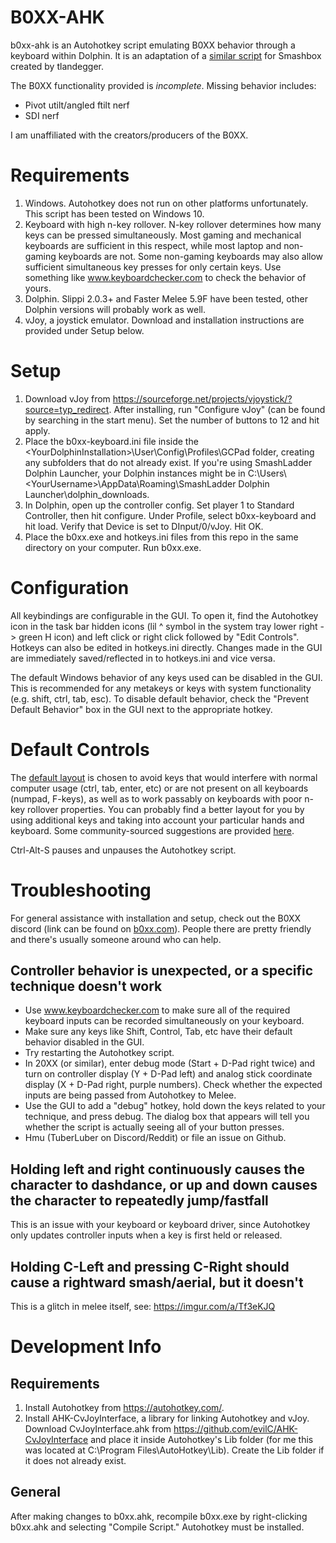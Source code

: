 # B0XX-AHK

b0xx-ahk is an Autohotkey script emulating B0XX behavior through a keyboard within Dolphin. It is an adaptation of a [similar script](https://github.com/tlandegger/smashbox-AHK) for Smashbox created by tlandegger.

The B0XX functionality provided is *incomplete*. Missing behavior includes:

* Pivot utilt/angled ftilt nerf
* SDI nerf

I am unaffiliated with the creators/producers of the B0XX. 

# Requirements

1. Windows. Autohotkey does not run on other platforms unfortunately. This script has been tested on Windows 10.
2. Keyboard with high n-key rollover. N-key rollover determines how many keys can be pressed simultaneously. Most gaming and mechanical keyboards are sufficient in this respect, while most laptop and non-gaming keyboards are not. Some non-gaming keyboards may also allow sufficient simultaneous key presses for only certain keys. Use something like www.keyboardchecker.com to check the behavior of yours.
3. Dolphin. Slippi 2.0.3+ and Faster Melee 5.9F have been tested, other Dolphin versions will probably work as well.
4. vJoy, a joystick emulator. Download and installation instructions are provided under Setup below. 

# Setup

1. Download vJoy from https://sourceforge.net/projects/vjoystick/?source=typ_redirect. After installing, run "Configure vJoy" (can be found by searching in the start menu). Set the number of buttons to 12 and hit apply.
2. Place the b0xx-keyboard.ini file inside the \<YourDolphinInstallation\>\User\Config\Profiles\GCPad folder, creating any subfolders that do not already exist. If you're using SmashLadder Dolphin Launcher, your Dolphin instances might be in C:\Users\\\<YourUsername\>\AppData\Roaming\SmashLadder Dolphin Launcher\dolphin_downloads.
3. In Dolphin, open up the controller config. Set player 1 to Standard Controller, then hit configure. Under Profile, select b0xx-keyboard and hit load. Verify that Device is set to DInput/0/vJoy. Hit OK.
4. Place the b0xx.exe and hotkeys.ini files from this repo in the same directory on your computer. Run b0xx.exe.

# Configuration

All keybindings are configurable in the GUI. To open it, find the Autohotkey icon in the task bar hidden icons (lil ^ symbol in the system tray lower right -> green H icon) and left click or right click followed by "Edit Controls". Hotkeys can also be edited in hotkeys.ini directly. Changes made in the GUI are immediately saved/reflected in to hotkeys.ini and vice versa.

The default Windows behavior of any keys used can be disabled in the GUI. This is recommended for any metakeys or keys with system functionality (e.g. shift, ctrl, tab, esc). To disable default behavior, check the "Prevent Default Behavior" box in the GUI next to the appropriate hotkey.

# Default Controls

The [default layout](https://raw.githubusercontent.com/agirardeau/b0xx-ahk/master/default-layout.jpg) is chosen to avoid keys that would interfere with normal computer usage (ctrl, tab, enter, etc) or are not present on all keyboards (numpad, F-keys), as well as to work passably on keyboards with poor n-key rollover properties. You can probably find a better layout for you by using additional keys and taking into account your particular hands and keyboard. Some community-sourced suggestions are provided [here](https://raw.githubusercontent.com/agirardeau/b0xx-ahk/master/suggested-layouts.png).

Ctrl-Alt-S pauses and unpauses the Autohotkey script.

# Troubleshooting

For general assistance with installation and setup, check out the B0XX discord (link can be found on [b0xx.com](b0xx.com)). People there are pretty friendly and there's usually
someone around who can help.

## Controller behavior is unexpected, or a specific technique doesn't work

* Use www.keyboardchecker.com to make sure all of the required keyboard inputs can be recorded simultaneously on your keyboard.
* Make sure any keys like Shift, Control, Tab, etc have their default behavior disabled in the GUI.
* Try restarting the Autohotkey script.
* In 20XX (or similar), enter debug mode (Start + D-Pad right twice) and turn on controller display (Y + D-Pad left) and analog stick coordinate display (X + D-Pad right, purple numbers). Check whether the expected inputs are being passed from Autohotkey to Melee.
* Use the GUI to add a "debug" hotkey, hold down the keys related to your technique, and press debug. The dialog box that appears will tell you whether the script is actually seeing all of your button presses.
* Hmu (TuberLuber on Discord/Reddit) or file an issue on Github.

## Holding left and right continuously causes the character to dashdance, or up and down causes the character to repeatedly jump/fastfall

This is an issue with your keyboard or keyboard driver, since Autohotkey only updates controller inputs when a key is first held or released.

## Holding C-Left and pressing C-Right should cause a rightward smash/aerial, but it doesn't

This is a glitch in melee itself, see: https://imgur.com/a/Tf3eKJQ

# Development Info

## Requirements

1. Install Autohotkey from https://autohotkey.com/.
2. Install AHK-CvJoyInterface, a library for linking Autohotkey and vJoy. Download CvJoyInterface.ahk from https://github.com/evilC/AHK-CvJoyInterface and place it inside Autohotkey's Lib folder (for me this was located at C:\Program Files\AutoHotkey\Lib). Create the Lib folder if it does not already exist. 

## General

After making changes to b0xx.ahk, recompile b0xx.exe by right-clicking b0xx.ahk and selecting "Compile Script." Autohotkey must be installed.
